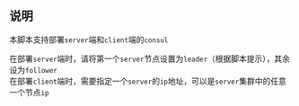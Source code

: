 ## 说明
本脚本支持部署`server`端和`client`端的`consul`

在部署`server`端时，请将第一个`server`节点设置为`leader`（根据脚本提示），其余设为`follower`  
在部署`client`端时，需要指定一个`server`的`ip`地址，可以是`server`集群中的任意一个节点`ip`